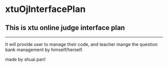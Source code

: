 # xtuOjInterfacePlan
## This is xtu online judge interface plan

---

It will provide user to manage their code, and teacher mange the question bank management by himself/herself.

made by shuai.pan!




